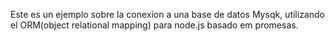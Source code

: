 Este es un ejemplo sobre la conexion a una base de datos Mysqk, utilizando el ORM(object relational mapping) para node.js basado em promesas.